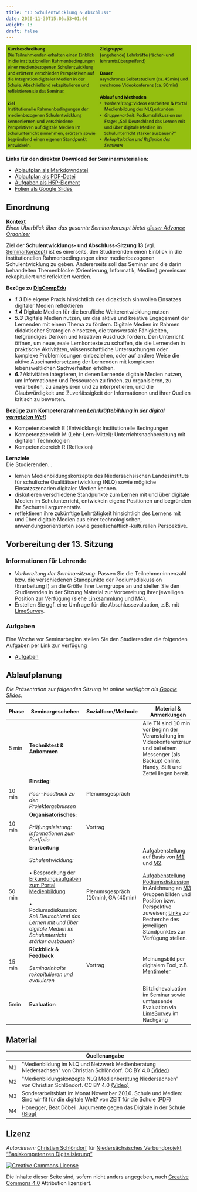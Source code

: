 ```yaml
---
title: "13 Schulentwicklung & Abschluss"
date: 2020-11-30T15:06:53+01:00
weight: 13
draft: false
---
```


![](https://raw.githubusercontent.com/Lehrerbildung/Lehrerbildung.github.io/master/GenutzteBilder/Steckbriefe/steckbrief_13.jpg)

**Links für den direkten Download der Seminarmaterialien:**
* [Ablaufplan als Markdowndatei](https://raw.githubusercontent.com/Lehrerbildung/BKD-github/main/static/mds/13-SchulEntwicklung.md)
* [Ablaufplan als PDF-Datei](https://github.com/Lehrerbildung/BKD-github/raw/main/content/PDFs/13-SchulEntwicklung.pdf)
* [Aufgaben als H5P-Element](https://github.com/Lehrerbildung/BKD-github/raw/main/content/h5pElemente/13-SchulEntwicklung.h5p)
* [Folien als Google Slides]()



## Einordnung 


**Kontext**  
*Einen Überblick über das gesamte Seminarkonzept bietet [dieser Advance Organizer](https://lehrerbildung.github.io/3_-seminarkonzept/ueberblick/)*


Ziel der **Schulentwicklungs- und Abschluss-Sitzung 13** (vgl. [Seminarkonzept](https://lehrerbildung.github.io/3_-seminarkonzept/)) ist es einerseits, den Studierenden einen Einblick in die institutionellen Rahmenbedingungen einer medienbezogenen Schulentwicklung zu geben. Andererseits soll das Seminar und die darin behandelten Themenblöcke (Orientierung, Informatik, Medien) gemeinsam rekapituliert und reflektiert werden. 

 
 **Bezüge zu [DigCompEdu](https://ec.europa.eu/jrc/en/digcompedu)**   
*  ***1.3*** Die eigene Praxis hinsichtlich des didaktisch sinnvollen Einsatzes digitaler Medien reflektieren
*  ***1.4*** Digitale Medien für die berufliche Weiterentwicklung nutzen 
*  ***5.3***  Digitale Medien nutzen, um das aktive und kreative Engagement der Lernenden mit einem Thema zu fördern. Digitale Medien im Rahmen didaktischer Strategien einsetzen, die transversale Fähigkeiten, tiefgründiges Denken und kreativen Ausdruck fördern. Den Unterricht öffnen, um neue, reale Lernkontexte zu schaffen, die die Lernenden in praktische Aktivitäten, wissenschaftliche Untersuchungen oder komplexe Problemlösungen einbeziehen, oder auf andere Weise die aktive Auseinandersetzung der Lernenden mit komplexen lebensweltlichen Sachverhalten erhöhen.
*  ***6.1*** Aktivitäten integrieren, in denen Lernende digitale Medien nutzen, um Informationen und Ressourcen zu finden, zu organisieren, zu verarbeiten, zu analysieren und zu interpretieren, und die Glaubwürdigkeit und Zuverlässigkeit der Informationen und ihrer Quellen kritisch zu bewerten.

**Bezüge zum Kompetenzrahmen *[Lehrkräftebildung in der digital vernetzten Welt](http://www.lehrerbildungsverbund-niedersachsen.de/index.php?s=KompetenzrahmenLehrkraeftebildunginderdigitalvernetztenWelt)***   
* Kompetenzbereich E (Entwicklung): Institutionelle Bedingungen
* Kompetenzbereich M (Lehr-Lern-Mittel): Unterrichtsnachbereitung mit digitalen Technologien 
* Kompetenzbereich R (Reflexion)

**Lernziele**   
Die Studierenden...  

* lernen Medienbildungskonzepte des Niedersächsischen Landesinstituts für schulische Qualitätsentwicklung (NLQ) sowie mögliche Einsatzszenarien digitaler Medien kennen.  
* diskutieren verschiedene Standpunkte zum Lernen mit und über digitale Medien im Schulunterricht, entwickeln eigene Positionen und begründen ihr Sachurteil argumentativ. 
* reflektieren ihre zukünftige Lehrtätigkeit hinsichtlich des Lernens mit und über digitale Medien aus einer technologischen, anwendungsorientierten sowie gesellschaftlich-kulturellen Perspektive.


## Vorbereitung der 13. Sitzung

### Informationen für Lehrende
* *Vorbereitung der Seminarsitzung*: Passen Sie die Teilnehmer:innenzahl bzw. die verschiedenen Standpunkte der Podiumsdiskussion (Erarbeitung I) an die Größe Ihrer Lerngruppe an und stellen Sie den Studierenden in der Sitzung Material zur Vorbereitung ihrer jeweiligen Position zur Verfügung (siehe [Linksammlung](https://pad.gwdg.de/okXvInBHTn-PyUtQ2TCyHw) und [M4](http://mehrals0und1.ch/Argumente)). 
* Erstellen Sie ggf. eine Umfrage für die Abschlussevaluation, z.B. mit [LimeSurvey](https://www.limesurvey.org/de/). 


### Aufgaben
Eine Woche vor Seminarbeginn stellen Sie den Studierenden die folgenden  Aufgaben per Link zur Verfügung

* [Aufgaben](https://lehrerbildung.github.io/5_aufgaben/session13_aufgaben_h5p/)


## Ablaufplanung

*Die Präsentation zur folgenden Sitzung ist online verfügbar als [Google Slides](https://docs.google.com/presentation/d/18J1q5VWBdAj69B7PsixYVD4T7uyD8GadyDYYbryyHEM/edit?usp=sharing).*

| Phase | Seminargeschehen | Sozialform/Methode | Material & Anmerkungen |
| -------- | -------- | -------- | -------- |
| 5 min |  **Techniktest & Ankommen** |  |	Alle TN sind 10 min vor Beginn der Veranstaltung im Videokonferenzraum und bei einem Messenger (als Backup) online. Handy, Stift und Zettel liegen bereit.  |
| 10 min | **Einstieg**: <br></br>  *Peer-Feedback zu den Projektergebnissen* |Plenumsgespräch | |
| 10 min | **Organisatorisches:** <br></br> *Prüfungsleistung: Informationen zum Portfolio* |Vortrag|
| 50 min | **Erarbeitung** <br></br> *Schulentwicklung:* <br></br> • Besprechung der [Erkundungsaufgaben zum Portal Medienbildung](https://lehrerbildung.github.io/5_aufgaben/session13_aufgaben_h5p/) <br></br> • Podiumsdiskussion: *Soll Deutschland das Lernen mit und über digitale Medien im Schulunterricht stärker ausbauen?* | Plenumsgespräch (10min), GA (40min) | Aufgabenstellung auf Basis von [M1](https://www.youtube.com/watch?v=cFN8i4rkWzI) und [M2](https://www.youtube.com/watch?v=iJjjLplz9E4). <br></br> [Aufgabenstellung Podiumsdiskussion](https://docs.google.com/presentation/d/18J1q5VWBdAj69B7PsixYVD4T7uyD8GadyDYYbryyHEM/edit#slide=id.ge225b7716c_0_13) in Anlehnung an [M3](https://www.telekom-stiftung.de/sites/default/files/zfds_1116_medienkonzept.pdf);<br> Gruppen bilden und Position bzw. Perspektive zuweisen; [Links](https://pad.gwdg.de/okXvInBHTn-PyUtQ2TCyHw?both) zur Recherche des jeweiligen Standpunktes zur Verfügung stellen. | 
| 15 min | **Rückblick & Feedback**<br></br> *Seminarinhalte rekapitulieren und evaluieren* | Vortrag  | Meinungsbild per digitalem Tool, z.B. [Mentimeter](https://www.mentimeter.com/)  |
| 5min | **Evaluation**  |  | Blitzlichevaluation im Seminar sowie umfassende Evaluation via [LimeSurvey](https://www.limesurvey.org/de/) im Nachgang|




## Material  
|  | Quellenangabe | 
| -------- | -------- | 
| M1     | "Medienbildung im NLQ und Netzwerk Medienberatung Niedersachsen" von Christian Schlöndorf. CC BY 4.0 [(Video)](https://www.youtube.com/watch?v=cFN8i4rkWzI)| 
|M2| "Medienbildungskonzepte NLQ Medienberatung Niedersachsen" von Christian Schlöndorf. CC BY 4.0 [(Video)](https://www.youtube.com/watch?v=iJjjLplz9E4)
|M3| Sonderarbeitsblatt im Monat November 2016. Schule und Medien: Sind wir fit für die digitale Welt? von ZEIT für die Schule [(PDF)](https://www.telekom-stiftung.de/sites/default/files/zfds_1116_medienkonzept.pdf) |
| M4 | Honegger, Beat Döbeli. Argumente gegen das Digitale in der Schule [(Blog)](http://mehrals0und1.ch/Argumente) | 




## Lizenz  
*Autor:innen:* [Christian Schlöndorf](https://twitter.com/schloendorf?ref_src=twsrc%5Egoogle%7Ctwcamp%5Eserp%7Ctwgr%5Eauthor)  für [Niedersächsisches Verbundprojekt “Basiskompetenzen Digitalisierung”](http://www.lehrerbildungsverbund-niedersachsen.de/index.php?s=ProjektBasiskompetenzenDigitalisierung)


<a rel="license" href="http://creativecommons.org/licenses/by/4.0/"><img alt="Creative Commons License" style="border-width:0" src="https://i.creativecommons.org/l/by/4.0/88x31.png" /></a><br/><p>Die Inhalte dieser Seite sind, sofern nicht anders angegeben, nach <a rel="license" href="http://creativecommons.org/licenses/by/4.0/">Creative Commons 4.0</a> Attribution lizenziert.</p>

